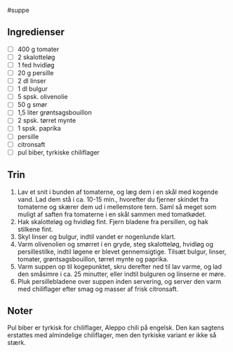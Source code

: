 #suppe

## Ingredienser
- [ ] 400 g tomater
- [ ] 2 skalotteløg
- [ ] 1 fed hvidløg
- [ ] 20 g persille
- [ ] 2 dl linser
- [ ] 1 dl bulgur
- [ ] 5 spsk. olivenolie
- [ ] 50 g smør
- [ ] 1,5 liter grøntsagsbouillon
- [ ] 2 spsk. tørret mynte
- [ ] 1 spsk. paprika
- [ ] persille
- [ ] citronsaft
- [ ] pul biber, tyrkiske chiliflager

## Trin
1. Lav et snit i bunden af tomaterne, og læg dem i en skål med kogende vand. Lad dem stå i ca. 10-15 min., hvorefter du fjerner skindet fra tomaterne og skærer dem ud i mellemstore tern. Saml så meget som muligt af saften fra tomaterne i en skål sammen med tomatkødet.
2. Hak skalotteløg og hvidløg fint. Fjern bladene fra persillen, og hak stilkene fint.
3. Skyl linser og bulgur, indtil vandet er nogenlunde klart.
4. Varm olivenolien og smørret i en gryde, steg skalotteløg, hvidløg og persillestilke, indtil løgene er blevet gennemsigtige. Tilsæt bulgur, linser, tomater, grøntsagsbouillon, tørret mynte og paprika.
5. Varm suppen op til kogepunktet, skru derefter ned til lav varme, og lad den småsimre i ca. 25 minutter, eller indtil bulguren og linserne er møre.
6. Pluk persillebladene over suppen inden servering, og server den varm med chiliflager efter smag og masser af frisk citronsaft.

## Noter
Pul biber er tyrkisk for chiliflager, Aleppo chili på engelsk. Den kan sagtens erstattes med almindelige chiliflager, men den tyrkiske variant er ikke så stærk.

